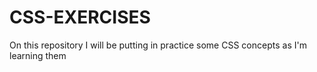 # CSS-EXERCISES
On this repository I will be putting in practice some CSS concepts as I'm learning them

